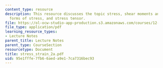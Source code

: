 ```yaml
---
content_type: resource
description: This resource discusses the topic stress, shear moments and symmetry,
  forms of stress, and stress tensor.
file: https://ol-ocw-studio-app-production.s3.amazonaws.com/courses/12-524-mechanical-properties-of-rocks-fall-2005/95e1fffe7fb66aeda9e17ca7316bec93_stress_strain_2a.pdf
file_type: application/pdf
learning_resource_types:
- Lecture Notes
parent_title: Lecture Notes
parent_type: CourseSection
resourcetype: Document
title: stress_strain_2a.pdf
uid: 95e1fffe-7fb6-6aed-a9e1-7ca7316bec93
---
```

